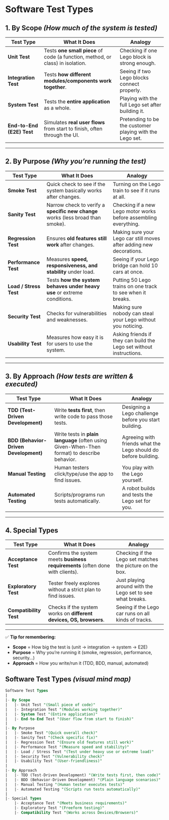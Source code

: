 # Software Test Types


## 1. By Scope *(How much of the system is tested)*

| Test Type                 | What It Does                                                                   | Analogy                                                  |
| ------------------------- | ------------------------------------------------------------------------------ | -------------------------------------------------------- |
| **Unit Test**             | Tests **one small piece** of code (a function, method, or class) in isolation. | Checking if one Lego block is strong enough.             |
| **Integration Test**      | Tests **how different modules/components work together**.                      | Seeing if two Lego blocks connect properly.              |
| **System Test**           | Tests the **entire application** as a whole.                                   | Playing with the full Lego set after building it.        |
| **End-to-End (E2E) Test** | Simulates **real user flows** from start to finish, often through the UI.      | Pretending to be the customer playing with the Lego set. |

---

## 2. By Purpose *(Why you’re running the test)*

| Test Type              | What It Does                                                                    | Analogy                                                             |
| ---------------------- | ------------------------------------------------------------------------------- | ------------------------------------------------------------------- |
| **Smoke Test**         | Quick check to see if the system basically works after changes.                 | Turning on the Lego train to see if it runs at all.                 |
| **Sanity Test**        | Narrow check to verify a **specific new change** works (less broad than smoke). | Checking if a new Lego motor works before assembling everything.    |
| **Regression Test**    | Ensures **old features still work** after changes.                              | Making sure your Lego car still moves after adding new decorations. |
| **Performance Test**   | Measures **speed, responsiveness, and stability** under load.                   | Seeing if your Lego bridge can hold 10 cars at once.                |
| **Load / Stress Test** | Tests **how the system behaves under heavy use** or extreme conditions.         | Putting 50 Lego trains on one track to see when it breaks.          |
| **Security Test**      | Checks for vulnerabilities and weaknesses.                                      | Making sure nobody can steal your Lego without you noticing.        |
| **Usability Test**     | Measures how easy it is for users to use the system.                            | Asking friends if they can build the Lego set without instructions. |

---

## 3. By Approach *(How tests are written & executed)*

| Test Type                             | What It Does                                                                                 | Analogy                                                        |
| ------------------------------------- | -------------------------------------------------------------------------------------------- | -------------------------------------------------------------- |
| **TDD (Test-Driven Development)**     | Write **tests first**, then write code to pass those tests.                                  | Designing a Lego challenge before you start building.          |
| **BDD (Behavior-Driven Development)** | Write tests in **plain language** (often using Given-When-Then format) to describe behavior. | Agreeing with friends what the Lego should do before building. |
| **Manual Testing**                    | Human testers click/type/use the app to find issues.                                         | You play with the Lego yourself.                               |
| **Automated Testing**                 | Scripts/programs run tests automatically.                                                    | A robot builds and tests the Lego set for you.                 |

---

## 4. Special Types

| Test Type              | What It Does                                                                   | Analogy                                                   |
| ---------------------- | ------------------------------------------------------------------------------ | --------------------------------------------------------- |
| **Acceptance Test**    | Confirms the system meets **business requirements** (often done with clients). | Checking if the Lego set matches the picture on the box.  |
| **Exploratory Test**   | Tester freely explores without a strict plan to find issues.                   | Just playing around with the Lego set to see what breaks. |
| **Compatibility Test** | Checks if the system works on **different devices, OS, browsers**.             | Seeing if the Lego car runs on all kinds of tracks.       |

---

✅ **Tip for remembering:**

* **Scope** = How big the test is (unit → integration → system → E2E)
* **Purpose** = Why you’re running it (smoke, regression, performance, security…)
* **Approach** = How you write/run it (TDD, BDD, manual, automated)


## Software Test Types *(visual mind map)*

```sql
Software Test Types
|
|- By Scope
|   |- Unit Test "(Small piece of code)"
|   |- Integration Test "(Modules working together)"
|   |- System Test "(Entire application)"
|   |- End-to-End Test "(User flow from start to finish)"
|
|- By Purpose
|   |- Smoke Test "(Quick overall check)"
|   |- Sanity Test "(Check specific fix)"
|   |- Regression Test "(Ensure old features still work)"
|   |- Performance Test "(Measure speed and stability)"
|   |- Load / Stress Test "(Test under heavy use or extreme load)"
|   |- Security Test "(Vulnerability check)"
|   |- Usability Test "(User-friendliness)"
|
|- By Approach
|   |- TDD (Test-Driven Development) "(Write tests first, then code)"
|   |- BDD (Behavior-Driven Development) "(Plain language scenarios)"
|   |- Manual Testing "(Human tester executes tests)"
|   |- Automated Testing "(Scripts run tests automatically)"
|
|- Special Types
    |- Acceptance Test "(Meets business requirements)"
    |- Exploratory Test "(Freeform testing)"
    |- Compatibility Test "(Works across Devices/Browsers)"
```
